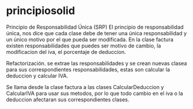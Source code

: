 # principiosolid
 Principio de Responsabilidad Única (SRP)
El principio de responsabilidad única, nos dice que cada clase debe de tener una única responsabilidad y un único motivo por el que pueda ser modificada. En la clase factura existen responsabilidades que puedes ser motivo de cambio, la modificacion del iva, el porcentaje de deduccion.

Refactorización.
se extrae las responsabilidades y se crean nuevas clasea para sus correspondientes responsabilidades, estas son calcular la deduccion y calcular IVA.

Se llama desde la clase factura a las clases CalcularDeduccion y CalcularIVA para usar sus metodos, por lo que todo cambio en el iva o la deduccion afectaran sus correspondientes clases.
